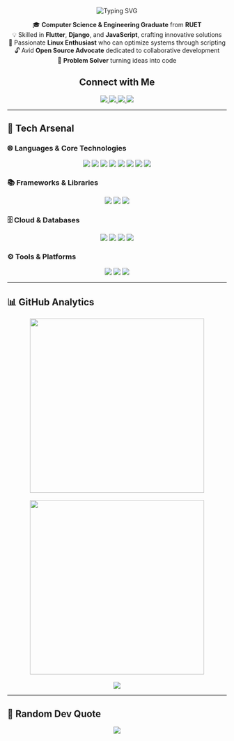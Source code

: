 <p align="center">
  <img src="https://readme-typing-svg.demolab.com?font=Fira+Code&pause=1000&color=88C0D0&center=true&vCenter=true&width=435&lines=Hello+World!+I'm+Mehad+👋;&repeat=false" alt="Typing SVG" />
</p>



<p align="center">
  🎓 <strong>Computer Science & Engineering Graduate</strong> from <strong>RUET</strong><br>
  💡 Skilled in <strong>Flutter</strong>, <strong>Django</strong>, and <strong>JavaScript</strong>, crafting innovative solutions<br>
  🐧 Passionate <strong>Linux Enthusiast</strong> who can optimize systems through scripting<br>
  🔓 Avid <strong>Open Source Advocate</strong> dedicated to collaborative development<br>
  🧩 <strong>Problem Solver</strong> turning ideas into code 
</p>

<h2 align="center"> Connect with Me</h2>

<p align="center">
  <a href="mailto:mehad605@gmail.com">
    <img src="https://img.shields.io/badge/Gmail-EA4335?style=for-the-badge&logo=gmail&logoColor=white" />
  </a>
  <a href="https://www.linkedin.com/in/mehad605">
    <img src="https://img.shields.io/badge/LinkedIn-0A66C2?style=for-the-badge&logo=linkedin&logoColor=white" />
  </a>
  <a href="https://wa.me/+8801856249207">
    <img src="https://img.shields.io/badge/WhatsApp-128C7E?style=for-the-badge&logo=whatsapp&logoColor=white" />
  </a>
  <a href="https://t.me/mehad605">
    <img src="https://img.shields.io/badge/Telegram-26A5E4?style=for-the-badge&logo=telegram&logoColor=white" />
  </a>
</p>


---

## 🧰 Tech Arsenal

### 🌐 Languages & Core Technologies

<p align="center">
  <img src="https://img.shields.io/badge/Python-14354C?style=for-the-badge&logo=python&logoColor=white"/>
  <img src="https://img.shields.io/badge/JavaScript-323330?style=for-the-badge&logo=javascript&logoColor=F7DF1E"/>
  <img src="https://img.shields.io/badge/Dart-0175C2?style=for-the-badge&logo=dart&logoColor=white"/>
  <img src="https://img.shields.io/badge/HTML-E44D26?style=for-the-badge&logo=html5&logoColor=white"/>
  <img src="https://img.shields.io/badge/CSS-1572B6?style=for-the-badge&logo=css3&logoColor=white"/>
  <img src="https://img.shields.io/badge/C-00599C?style=for-the-badge&logo=c&logoColor=white"/>
  <img src="https://img.shields.io/badge/C++-00599C?style=for-the-badge&logo=c%2B%2B&logoColor=white"/>
  <img src="https://img.shields.io/badge/Bash-121011?style=for-the-badge&logo=gnubash&logoColor=white"/>
</p>

### 📚 Frameworks & Libraries

<p align="center">
  <img src="https://img.shields.io/badge/Django-092E20?style=for-the-badge&logo=django&logoColor=white"/>
  <img src="https://img.shields.io/badge/Flutter-0468D7?style=for-the-badge&logo=flutter&logoColor=white"/>
  <img src="https://img.shields.io/badge/Chart.js-E34F26?style=for-the-badge&logo=chartdotjs&logoColor=white"/>
</p>

### 🗄️ Cloud & Databases

<p align="center">
  <img src="https://img.shields.io/badge/Firebase-FFCA28?style=for-the-badge&logo=firebase&logoColor=black"/>
  <img src="https://img.shields.io/badge/Google%20Cloud-4285F4?style=for-the-badge&logo=googlecloud&logoColor=white"/>
  <img src="https://img.shields.io/badge/PostgreSQL-4169E1?style=for-the-badge&logo=postgresql&logoColor=white"/>
  <img src="https://img.shields.io/badge/SQLite-003B57?style=for-the-badge&logo=sqlite&logoColor=white"/>
</p>

### ⚙️ Tools & Platforms

<p align="center">
  <img src="https://img.shields.io/badge/Git-E44C30?style=for-the-badge&logo=git&logoColor=white"/>
  <img src="https://img.shields.io/badge/GitHub-181717?style=for-the-badge&logo=github&logoColor=white"/>
  <img src="https://img.shields.io/badge/Linux-000000?style=for-the-badge&logo=linux&logoColor=FCC624"/>
</p>

---

## 📊 GitHub Analytics

<p align="center">
  <img src="https://github-readme-stats.vercel.app/api?username=mehad605&show_icons=true&theme=nord&hide_border=true&count_private=true&include_all_commits=true&custom_title=⚡%20GitHub%20Overview&rank_icon=github" width="400" />
  <br><br>
  <img src="https://github-readme-stats.vercel.app/api/top-langs/?username=mehad605&layout=compact&theme=nord&hide_border=true&langs_count=6&exclude_repo=github-readme-stats" width="400" />
  <br><br>
  <img src="https://github-readme-activity-graph.vercel.app/graph?username=mehad605&theme=nord&bg_color=2E3440&color=88C0D0&line=D08770&point=EBCB8B&area=true&hide_border=true"/>
</p>

---

## 💭 Random Dev Quote

<p align="center">
  <img src="https://quotes-github-readme.vercel.app/api?type=horizontal&theme=nord&border=true" />
</p>
